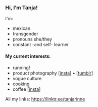 ### Hi, I’m Tanja!

I'm:
- mexican
- transgender
- pronouns she/they
- constant -and self- learner

#### My current interests:

- running!
- product photography [[insta](https://www.instagram.com/tanjarinne)] • [[tumblr](https://tanjarinne.tumblr.com/)]
- vogue culture
- cooking
- coffee [[insta](https://www.instagram.com/stories/highlights/18302941831053546/)]

All my links: https://linktr.ee/tanjarinne
